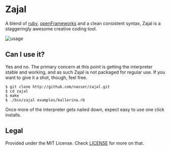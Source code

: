 Zajal
=====

A blend of [ruby](http://ruby-lang.org), [openFrameworks](http://openframeworks.cc/) and a clean consistent syntax, Zajal is a staggeringly awesome creative coding tool.

![usage](http://zajal.cc/zajal.png)

Can I use it?
-------------
Yes and no. The primary concern at this point is getting the interpreter stable and working, and as such Zajal is not packaged for regular use. If you want to give it a shot, though, feel free.

    $ git clone http://github.com/nasser/zajal.git
    $ cd zajal
    $ make
    $ ./bin/zajal examples/ballerina.rb
    
Once more of the interpreter gets nailed down, expect easy to use one click installs.

Legal
-----
Provided under the MIT License. Check [LICENSE](http://github.com/nasser/zajal/blob/master/LICENSE) for more on that.
